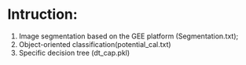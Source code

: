 # Intruction:
1) Image segmentation based on the GEE platform (Segmentation.txt); 
2) Object-oriented classification(potential_cal.txt)
3) Specific decision tree (dt_cap.pkl)
